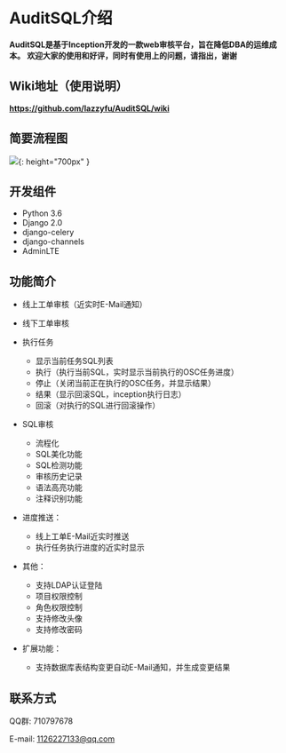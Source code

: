 AuditSQL介绍
===============

**AuditSQL是基于Inception开发的一款web审核平台，旨在降低DBA的运维成本。**
**欢迎大家的使用和好评，同时有使用上的问题，请指出，谢谢**

## Wiki地址（使用说明）

**https://github.com/lazzyfu/AuditSQL/wiki**


## 简要流程图

![](https://github.com/lazzyfu/AuditSQL/blob/master/media/gif/liuchengtu.png){: height="700px" }

## 开发组件

- Python 3.6
- Django 2.0 
- django-celery
- django-channels
- AdminLTE

## 功能简介

- 线上工单审核（近实时E-Mail通知）
- 线下工单审核
- 执行任务
   - 显示当前任务SQL列表
   - 执行（执行当前SQL，实时显示当前执行的OSC任务进度）
   - 停止（关闭当前正在执行的OSC任务，并显示结果）
   - 结果（显示回滚SQL，inception执行日志）
   - 回滚（对执行的SQL进行回滚操作）

- SQL审核
   - 流程化
   - SQL美化功能
   - SQL检测功能
   - 审核历史记录
   - 语法高亮功能
   - 注释识别功能

- 进度推送：
   - 线上工单E-Mail近实时推送
   - 执行任务执行进度的近实时显示
  
- 其他：
   - 支持LDAP认证登陆
   - 项目权限控制
   - 角色权限控制
   - 支持修改头像
   - 支持修改密码
  
- 扩展功能：
   - 支持数据库表结构变更自动E-Mail通知，并生成变更结果

## 联系方式
   
QQ群: 710797678

E-mail: 1126227133@qq.com
